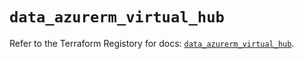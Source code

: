 # `data_azurerm_virtual_hub`

Refer to the Terraform Registory for docs: [`data_azurerm_virtual_hub`](https://registry.terraform.io/providers/hashicorp/azurerm/3.55.0/docs/data-sources/virtual_hub).
